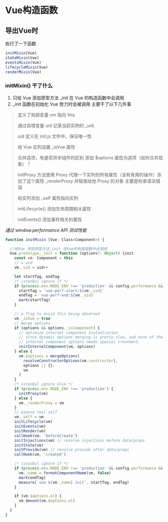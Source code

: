 # Vue构造函数

## 导出Vue时
执行了一下函数
```javascript
initMixin(Vue)
stateMixin(Vue)
eventsMixin(Vue)
lifecycleMixin(Vue)
renderMixin(Vue)
```

### initMixin() 干了什么

1. 只给 Vue 添加原型方法 _init 在 Vue 的构造函数中会调用
2. _init 函数在初始化 Vue 势力时会被调用 主要干了以下几件事
> 定义了局部变量 vm 指向 this
>
> 通过自增变量 uid 记录当前实例的 _uid;
> 
> uid 定义在 init.js 文件中，保证唯一性
> 
> 给 Vue 实列设置 _isVue 属性
>
> 合并选项，有是否异步组件的区别 添加 $options 属性为选项（如何合并现象）？
>
> initProxy 方法使用 Proxy 代理一下实列的所有属性（没有有用的操作）添加了这个属性 _renderProxy 并赋值给他 Proxy 的对象 主要是检查语法错误
>
> 给实列添加 _self 属性指向实列 
>
> initLifecycle() 添加生命周期相关属性
>
> initEvents() 添加事件相关的属性

*通过 window.performance API 测试性能*


```javaScript
function initMixin (Vue: Class<Component>) {

  //给Vue 添加原型方法_init 在Vue的构造函数中会调用
  Vue.prototype._init = function (options?: Object) {init
    const vm: Component = this
    // a uid
    vm._uid = uid++

    let startTag, endTag
    /* istanbul ignore if */
    if (process.env.NODE_ENV !== 'production' && config.performance && mark) {
      startTag = `vue-perf-start:${vm._uid}`
      endTag = `vue-perf-end:${vm._uid}`
      mark(startTag)
    }

    // a flag to avoid this being observed
    vm._isVue = true
    // merge options
    if (options && options._isComponent) {
      // optimize internal component instantiation
      // since dynamic options merging is pretty slow, and none of the
      // internal component options needs special treatment.
      initInternalComponent(vm, options)
    } else {
      vm.$options = mergeOptions(
        resolveConstructorOptions(vm.constructor),
        options || {},
        vm
      )
    }
    /* istanbul ignore else */
    if (process.env.NODE_ENV !== 'production') {
      initProxy(vm)
    } else {
      vm._renderProxy = vm
    }
    // expose real self
    vm._self = vm
    initLifecycle(vm)
    initEvents(vm)
    initRender(vm)
    callHook(vm, 'beforeCreate')
    initInjections(vm) // resolve injections before data/props
    initState(vm)
    initProvide(vm) // resolve provide after data/props
    callHook(vm, 'created')

    /* istanbul ignore if */
    if (process.env.NODE_ENV !== 'production' && config.performance && mark) {
      vm._name = formatComponentName(vm, false)
      mark(endTag)
      measure(`vue ${vm._name} init`, startTag, endTag)
    }

    if (vm.$options.el) {
      vm.$mount(vm.$options.el)
    }
  }
}
```
